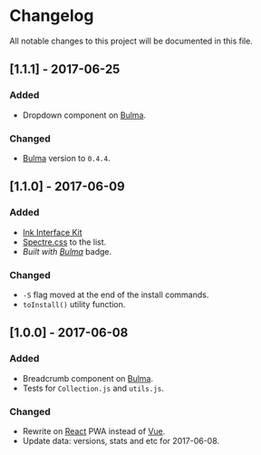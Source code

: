 # Changelog

All notable changes to this project will be documented in this file.

## [1.1.1] - 2017-06-25
### Added
- Dropdown component on [Bulma](http://bulma.io).

### Changed
- [Bulma](http://bulma.io) version to `0.4.4`.

## [1.1.0] - 2017-06-09
### Added
- [Ink Interface Kit](http://ink.sapo.pt/)
- [Spectre.css](https://picturepan2.github.io/spectre/index.html) to the list.
- *Built with [Bulma](http://bulma.io)* badge.

### Changed
- `-S` flag moved at the end of the install commands.
- `toInstall()` utility function.

## [1.0.0] - 2017-06-08
### Added
- Breadcrumb component on [Bulma](http://bulma.io).
- Tests for `Collection.js` and `utils.js`.

### Changed
- Rewrite on [React](https://facebook.github.io/react/) PWA instead of [Vue](https://vuejs.org/).
- Update data: versions, stats and etc for 2017-06-08.
